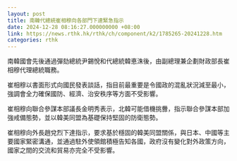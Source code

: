 ```yaml
---
layout: post
title: 南韓代總統崔相穆向各部門下達緊急指示
date: 2024-12-28 08:16:27.000000000 +08:00
link: https://news.rthk.hk/rthk/ch/component/k2/1785265-20241228.htm
categories: rthk
---
```


南韓國會先後通過彈劾總統尹錫悅和代總統韓悳洙後，由副總理兼企劃財政部長崔相穆代理總統職務。

崔相穆以書面形式向國民發表談話，指目前最重要是令國政的混亂狀況減至最小，強調會全力確保國防、經濟、治安秩序等方面不受影響。

崔相穆向聯合參謀本部議長金明秀表示，北韓可能借機挑釁，指示聯合參謀本部加強戒備態勢，並以韓美同盟為基礎保持堅固的防衛態勢。

崔相穆向外長趙兌烈下達指示，要求基於穩固的韓美同盟關係，與日本、中國等主要國家緊密溝通，並通過駐外使領館積極告知各國，政府沒有變化對外政策方向，國家之間的交流和貿易亦完全不受影響。
